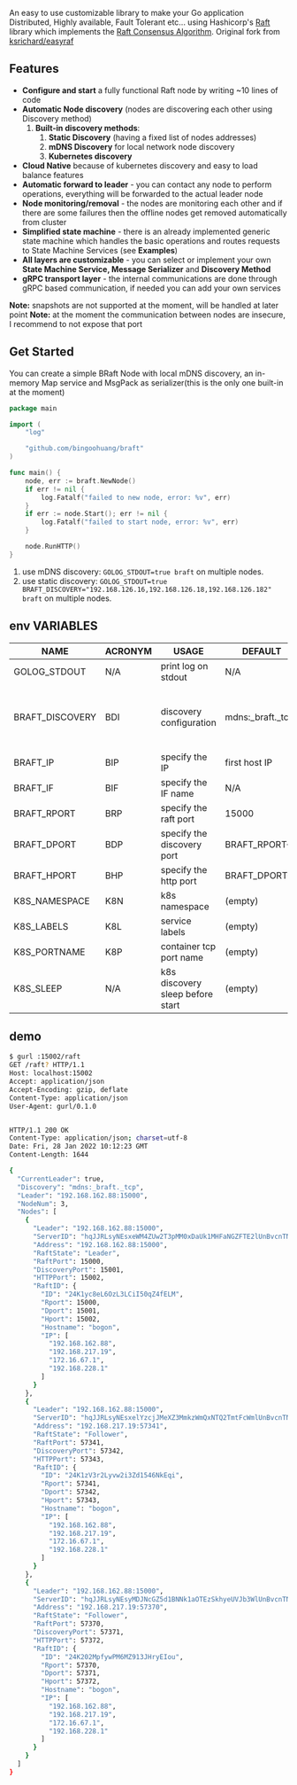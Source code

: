 An easy to use customizable library to make your Go application Distributed, Highly available, Fault Tolerant etc...
using Hashicorp's [Raft](https://github.com/hashicorp/raft) library which implements the
[Raft Consensus Algorithm](https://raft.github.io/). Original fork from [ksrichard/easyraf](https://github.com/ksrichard/easyraft)

Features
---

- **Configure and start** a fully functional Raft node by writing ~10 lines of code
- **Automatic Node discovery** (nodes are discovering each other using Discovery method)
    1. **Built-in discovery methods**:
        1. **Static Discovery** (having a fixed list of nodes addresses)
        2. **mDNS Discovery** for local network node discovery
        3. **Kubernetes discovery**
- **Cloud Native** because of kubernetes discovery and easy to load balance features
- **Automatic forward to leader** - you can contact any node to perform operations, everything will be forwarded to the
  actual leader node
- **Node monitoring/removal** - the nodes are monitoring each other and if there are some failures then the offline
  nodes get removed automatically from cluster
- **Simplified state machine** - there is an already implemented generic state machine which handles the basic
  operations and routes requests to State Machine Services (see **Examples**)
- **All layers are customizable** - you can select or implement your own **State Machine Service, Message Serializer**
  and **Discovery Method**
- **gRPC transport layer** - the internal communications are done through gRPC based communication, if needed you can
  add your own services

**Note:** snapshots are not supported at the moment, will be handled at later point
**Note:** at the moment the communication between nodes are insecure, I recommend to not expose that port

Get Started
---
You can create a simple BRaft Node with local mDNS discovery, an in-memory Map service and MsgPack as serializer(this
is the only one built-in at the moment)

```go
package main

import (
	"log"

	"github.com/bingoohuang/braft"
)

func main() {
	node, err := braft.NewNode()
	if err != nil {
		log.Fatalf("failed to new node, error: %v", err)
	}
	if err := node.Start(); err != nil {
		log.Fatalf("failed to start node, error: %v", err)
	}

	node.RunHTTP()
}
```

1. use mDNS discovery: `GOLOG_STDOUT=true braft` on multiple nodes.
1. use static discovery: `GOLOG_STDOUT=true BRAFT_DISCOVERY="192.168.126.16,192.168.126.18,192.168.126.182" braft`  on multiple nodes.


## env VARIABLES

NAME | ACRONYM | USAGE | DEFAULT | EXAMPELE
---|---|---|---|---
GOLOG_STDOUT|N/A| print log on stdout| N/A| `export GOLOG_STDOUT=true`
BRAFT_DISCOVERY| BDI| discovery configuration |mdns:_braft._tcp | `export BRAFT_DISCOVERY="mdns:_braft._tcp"`<p>`export BRAFT_DISCOVERY="static:192.168.1.1,192.168.1.2,192.168.1.3"`<p>`export BRAFT_DISCOVERY="k8s"`
BRAFT_IP|BIP|specify the IP| first host IP | `export BRAFT_IP=192.168.1.1`
BRAFT_IF|BIF|specify the IF name| N/A | `export BRAFT_IF=eth0`
BRAFT_RPORT|BRP|specify the raft port| 15000 | `export BRAFT_RPORT=15000`
BRAFT_DPORT|BDP|specify the discovery port| BRAFT_RPORT+1 | `export BRAFT_DPORT=15001`
BRAFT_HPORT|BHP|specify the http port| BRAFT_DPORT+1 | `export BRAFT_HPORT=15002`
K8S_NAMESPACE|K8N| k8s namespace | (empty)| `export K8S_NAMESPACE=prod`
K8S_LABELS|K8L| service labels | (empty)| `export K8S_LABELS=svc=braft`
K8S_PORTNAME|K8P| container tcp port name | (empty)| `export K8S_PORTNAME=http`
K8S_SLEEP|N/A| k8s discovery sleep before start | (empty)| `export K8S_SLEEP=30-50s`

## demo

```sh
$ gurl :15002/raft
GET /raft? HTTP/1.1
Host: localhost:15002
Accept: application/json
Accept-Encoding: gzip, deflate
Content-Type: application/json
User-Agent: gurl/0.1.0


HTTP/1.1 200 OK
Content-Type: application/json; charset=utf-8
Date: Fri, 28 Jan 2022 10:12:23 GMT
Content-Length: 1644

{
  "CurrentLeader": true,
  "Discovery": "mdns:_braft._tcp",
  "Leader": "192.168.162.88:15000",
  "NodeNum": 3,
  "Nodes": [
    {
      "Leader": "192.168.162.88:15000",
      "ServerID": "hqJJRLsyNEsxeWM4ZUw2T3pMM0xDaUk1MHFaNGZFTE2lUnBvcnTNOpilRHBvcnTNOpmlSHBvcnTNOpqoSG9zdG5hbWWlYm9nb26iSVCUrjE5Mi4xNjguMTYyLjg4rjE5Mi4xNjguMjE3LjE5qzE3Mi4xNi42Ny4xrTE5Mi4xNjguMjI4LjE",
      "Address": "192.168.162.88:15000",
      "RaftState": "Leader",
      "RaftPort": 15000,
      "DiscoveryPort": 15001,
      "HTTPPort": 15002,
      "RaftID": {
        "ID": "24K1yc8eL6OzL3LCiI50qZ4fELM",
        "Rport": 15000,
        "Dport": 15001,
        "Hport": 15002,
        "Hostname": "bogon",
        "IP": [
          "192.168.162.88",
          "192.168.217.19",
          "172.16.67.1",
          "192.168.228.1"
        ]
      }
    },
    {
      "Leader": "192.168.162.88:15000",
      "ServerID": "hqJJRLsyNEsxelYzcjJMeXZ3MmkzWmQxNTQ2TmtFcWmlUnBvcnTN3_2lRHBvcnTN3_6lSHBvcnTN3_-oSG9zdG5hbWWlYm9nb26iSVCUrjE5Mi4xNjguMTYyLjg4rjE5Mi4xNjguMjE3LjE5qzE3Mi4xNi42Ny4xrTE5Mi4xNjguMjI4LjE",
      "Address": "192.168.217.19:57341",
      "RaftState": "Follower",
      "RaftPort": 57341,
      "DiscoveryPort": 57342,
      "HTTPPort": 57343,
      "RaftID": {
        "ID": "24K1zV3r2Lyvw2i3Zd1546NkEqi",
        "Rport": 57341,
        "Dport": 57342,
        "Hport": 57343,
        "Hostname": "bogon",
        "IP": [
          "192.168.162.88",
          "192.168.217.19",
          "172.16.67.1",
          "192.168.228.1"
        ]
      }
    },
    {
      "Leader": "192.168.162.88:15000",
      "ServerID": "hqJJRLsyNEsyMDJNcGZ5d1BNNk1aOTEzSkhyeUVJb3WlUnBvcnTN4BqlRHBvcnTN4BulSHBvcnTN4ByoSG9zdG5hbWWlYm9nb26iSVCUrjE5Mi4xNjguMTYyLjg4rjE5Mi4xNjguMjE3LjE5qzE3Mi4xNi42Ny4xrTE5Mi4xNjguMjI4LjE",
      "Address": "192.168.217.19:57370",
      "RaftState": "Follower",
      "RaftPort": 57370,
      "DiscoveryPort": 57371,
      "HTTPPort": 57372,
      "RaftID": {
        "ID": "24K202MpfywPM6MZ913JHryEIou",
        "Rport": 57370,
        "Dport": 57371,
        "Hport": 57372,
        "Hostname": "bogon",
        "IP": [
          "192.168.162.88",
          "192.168.217.19",
          "172.16.67.1",
          "192.168.228.1"
        ]
      }
    }
  ]
}
```
